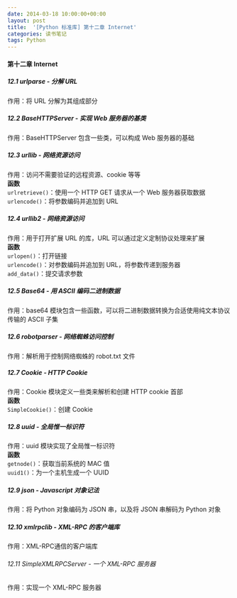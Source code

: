 ```yaml
---
date: 2014-03-18 10:00:00+00:00
layout: post
title:  '[Python 标准库] 第十二章 Internet'
categories: 读书笔记
tags: Python
---
```


#### 第十二章 Internet

##### 12.1 urlparse - 分解 URL 
作用：将 URL 分解为其组成部分  

##### 12.2 BaseHTTPServer - 实现 Web 服务器的基类
作用：BaseHTTPServer 包含一些类，可以构成 Web 服务器的基础  

##### 12.3 urllib - 网络资源访问
作用：访问不需要验证的远程资源、cookie 等等  
**函数**  
`urlretrieve()`：使用一个 HTTP GET 请求从一个 Web 服务器获取数据  
`urlencode()`：将参数编码并追加到 URL  

##### 12.4 urllib2 - 网络资源访问
作用：用于打开扩展 URL 的库，URL 可以通过定义定制协议处理来扩展  
**函数**  
`urlopen()`：打开链接  
`urlencode()`：对参数编码并追加到 URL，将参数传递到服务器  
`add_data()`：提交请求参数  

##### 12.5 Base64 - 用 ASCII 编码二进制数据
作用：base64 模块包含一些函数，可以将二进制数据转换为合适使用纯文本协议传输的 ASCII 子集  

##### 12.6 robotparser - 网络蜘蛛访问控制
作用：解析用于控制网络蜘蛛的 robot.txt 文件  

##### 12.7 Cookie - HTTP Cookie
作用：Cookie 模块定义一些类来解析和创建 HTTP cookie 首部  
**函数**  
`SimpleCookie()`：创建 Cookie  

##### 12.8 uuid - 全局惟一标识符
作用：uuid 模块实现了全局惟一标识符  
**函数**  
`getnode()`：获取当前系统的 MAC 值  
`uuid1()`：为一个主机生成一个 UUID  

##### 12.9 json - Javascript 对象记法
作用：将 Python 对象编码为 JSON 串，以及将 JSON 串解码为 Python 对象  

##### 12.10 xmlrpclib - XML-RPC 的客户端库
作用：XML-RPC通信的客户端库  

###### 12.11 SimpleXMLRPCServer - 一个 XML-RPC 服务器 
作用：实现一个 XML-RPC  服务器  
